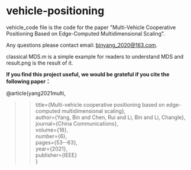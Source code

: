 # vehicle-positioning

vehicle_code file is the code for the paper
"Multi-Vehicle Cooperative Positioning Based on Edge-Computed Multidimensional Scaling".

Any questions please contact email: binyang_2020@163.com.

classical MDS.m is a simple example for readers to understand MDS
and result.png is the result of it.

__If you find this project useful, we would be grateful if you cite the following paper：__

@article{yang2021multi,  
>>title={Multi-vehicle cooperative positioning based on edge-computed multidimensional scaling},  
  author={Yang, Bin and Chen, Rui and Li, Bin and Li, Changle},  
  journal={China Communications},  
  volume={18},  
  number={6},  
  pages={53--63},  
  year={2021},  
  publisher={IEEE}  
}
